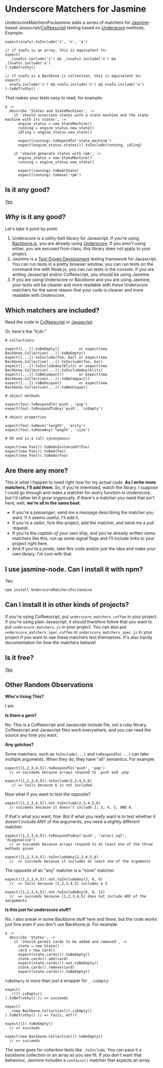 Underscore Matchers for Jasmine
===

UnderscoreMatchersForJasmine adds a series of matchers for [Jasmine][1]-based Javascript/[Coffeescript][2] testing based on [Underscore][_] methods. Example:

    expect(snafu).toInclude('s', 'n', 'a')
    
    // if snafu is an array, this is equivalent to:
    expect(
      _(snafu).include('s') && _(snafu).include('n') && _(snafu).include('a')
    ).toBeTruthy()

    // if snafu is a Backbone.js collection, this is equivalent to:
    expect(
      snafu.include('s') && snafu.include('n') && snafu.include('a')
    ).toBeTruthy()
    
[1]: https://github.com/pivotal/jasmine
[2]: https://github.com/jashkenas/coffee-script
[_]: http://documentcloud.github.com/underscore/

That makes your tests easy to read, for example:

    $ ->
      describe 'States and StateMachines', ->
        it 'should associate states with a state machine and the state machine with its states', ->
          engine_status = new StateMachine()
          running = engine_status.new_state()
          idling = engine_status.new_state()
          
          expect(running).toRepondTo('state_machine')
          expect(engine_status.states()).toInclude(running, idling)
          
        it 'should generate states with rpm', ->
          engine_status = new StateMachine()
          running = engine_status.new_state()
          
          expect(running).toBeA(State)
          expect(running).toHave('rpm')

Is it any good?
---

[Yes][y].

[y]: http://news.ycombinator.com/item?id=3067434
          
*Why* is it any good?
---

Let's take it point by point:

1. Underscore is a utility-belt library for Javascript. If you're using [Backbone.js][b], you are already using [Underscore][_]. If you aren't using either, you are excused from class, this library does not apply to your project.
2. Jasmine is a [Test-Driven Development][tdd] testing framework for Javascript. You can run tests in a pretty browser window, you can run tests on the command line with Node.js, you can run tests in the console. If you are writing Javascript and/or Coffeescript, you should be using Jasmine.
3. If you are using Underscore or Backbone and you are using Jasmine, your tests will be cleaner and more readable with these Underscore matchers for the same reason that your code is cleaner and more readable with Underscore.

[tdd]: http://en.wikipedia.org/wiki/Test_Driven_Development
[b]: http://documentcloud.github.com/backbone/

Which matchers are included?
---

Read the code in [Coffeescript][5] or [Javascript][6].

Or, here's the "tl;dr:"

    # collections:
    
    expect([...]).toBeEmpty()         or expect(new Backbone.Collection(...)).toBeEmpty()
    expect([...]).toInclude(foo, bar) or expect(new Backbone.Collection(...)).toInclude(foo, bar)
    expect([...]).toIncludeAny(blitz) or expect(new Backbone.Collection(...)).toIncludeAny(blitz)
    expect([...]).toBeCompact()       or expect(new Backbone.Collection(...)).toBeCompact()
    expect([...]).toBeUnique()        or expect(new Backbone.Collection(...)).toBeUnique()

    # object methods
    
    expect(foo).toRespondTo('push', 'pop')
    expect(foo).toRespondToAny('push', 'isEmpty')
    
    # object properties
    
    expect(foo).toHave('length', 'arity')
    expect(foo).toHaveAny('length', 'size')

    # OO and is-a (all synonymous)
    
    expect(new Foo()).toBeAnInstanceOf(Foo)
    expect(new Foo()).toBeA(Foo)
    expect(new Foo()).toBeAn(Foo)

[5]: https://github.com/raganwald/Underscore-Matchers-for-Jasmine/blob/master/lib/underscore_matchers.coffee
[6]: https://github.com/raganwald/Underscore-Matchers-for-Jasmine/blob/master/lib/underscore_matchers.js

Are there any more?
---

This is what I happen to need right now for my actual code. **As I write more matchers, I'll add them**. So, if you're interested, watch the library. I suppose I could go through and make a matcher for every function in Underscore, but I'd rather let it grow organically. If there's a matcher you need that isn't here, well, **we're all in the same boat**:

* If you're a *passenger*, send me a message describing the matcher you want. If it seems useful, I'll add it.
* If you're a *sailor*, fork this project, add the matcher, and send me a pull request.
* If you're the *captain of your own ship*, and you've already written some matchers like this, run up some signal flags and I'll include links to your project right here.
* And if you're a *pirate*, take this code and/or just the idea and make your own library. I'm cool with that.

I use jasmine-node. Can I install it with npm?
---

Yes:

    npm install UnderscoreMatchersForJasmine

Can I install it in other kinds of projects?
---

If you're using Coffeescript, put `underscore_matchers.coffee` in your project. If you're using plain Javascript, it should therefore follow that you want to put `underscore_matchers.js` in your project. You can also put `underscore_matchers_spec.coffee` or `underscore_matchers_spec.js` in your project if you want to see these matchers test themselves. It's also handy documentation for how the matchers behave!

Is it free?
---

[Yes][4].

[4]: https://github.com/raganwald/Underscore-Matchers-for-Jasmine/blob/master/license.txt

Other Random Observations
---

**Who's Using This?**

I am.

**Is there a gem?**

No. This is a Coffeescript and Javascript include file, not a ruby library. Coffeescript and Javascript files work everywhere, and you can read the source any time you want.

**Any gotchas?**

Some matchers, such as `toInclude(...)` and `toRespondTo(...)` can take multiple arguments. When they do, they have "all" semantics. For example:
    
    expect([1,2,3,4,5]).toRespondTo('push', 'pop')
      // => succeeds because arrays respond to .push and .pop

    expect([1,2,3,4,5]).toInclude(2,3,4,5,6)
       // => fails because 6 is not included.
      
Now what if you want to test the opposite?

    expect([1,2,3,4,5]).not.toInclude(2,3,4,5,6)
      // succeeds because it doesn't include 2, 3, 4, 5, AND 6.
      
If that's what you want, fine. But if what you really want is to test whether it doesn't include ANY of the arguments, you need a slightly different matcher:
    
    expect([1,2,3,4,5]).toRespondToAny('push', 'select_sql', 'diagonalize')
      // => succeeds because arrays respond to at least one of the three methods given

    expect([1,2,3,4,5]).toIncludeAny(2,3,4,5,6)
      //  => succeeds because it includes at least one of the arguments

The opposite of an "any" matcher is a "none" matcher:

    expect([1,2,3,4,5]).not.toIncludeAny(3, 6, 9)
      //  => fails because [1,2,3,4,5] includes a 3

    expect([1,2,3,4,5]).not.toIncludeAny(6, 9, 12)
      //  => succeeds because [1,2,3,4,5] does not include ANY of the aarguments


**Is this just for underscore stuff?**

No. I also sneak in some Backbone stuff here and there, but the code works just fine even if you don't use Backbone.js. For example:

    $ ->
      describe 'States', ->
        it 'should permit cards to be added and removed', ->
          state = new State()
          card = new Card()
          expect(state.cards()).toBeEmpty()
          state.cards().add(card)
          expect(state.cards()).not.toBeEmpty()
          state.cards().remove(card)
          expect(state.cards()).toBeEmpty()
          
`toBeEmpty` is more than just a wrapper for `_.isEmpty`:

    expect(
      _([]).isEmpty()
    ).toBeTruthy() // => succeeds
    
    expect(
      _(new Backbone.Collection()).isEmpty()
    ).toBeTruthy() // => fails, wtf!?
    
    expect([]).toBeEmpty()
      // => succeeds
      
    expect(new Backbone.Collection()).toBeEmpty()
      // => succeeds
      
The same goes for collection tests like `.toInclude`. You can pass it a backbone collection or an array as you see fit. If you don't want that behaviour, Jasmine includes a `contains()` matcher that expects an array.